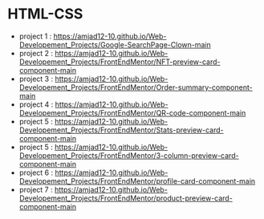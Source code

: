 # HTML-CSS
- project 1 : https://amjad12-10.github.io/Web-Developement_Projects/Google-SearchPage-Clown-main
- project 2 : https://amjad12-10.github.io/Web-Developement_Projects/FrontEndMentor/NFT-preview-card-component-main
- project 3 : https://amjad12-10.github.io/Web-Developement_Projects/FrontEndMentor/Order-summary-component-main
- project 4 : https://amjad12-10.github.io/Web-Developement_Projects/FrontEndMentor/QR-code-component-main
- project 5 : https://amjad12-10.github.io/Web-Developement_Projects/FrontEndMentor/Stats-preview-card-component-main 
- project 5 : https://amjad12-10.github.io/Web-Developement_Projects/FrontEndMentor/3-column-preview-card-component-main
- project 6 : https://amjad12-10.github.io/Web-Developement_Projects/FrontEndMentor/profile-card-component-main
- project 7 : https://amjad12-10.github.io/Web-Developement_Projects/FrontEndMentor/product-preview-card-component-main
